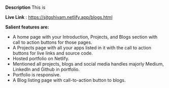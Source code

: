**Description** This is

**Live Link** : https://sjtgshivam.netlify.app/blogs.html

**Salient features are:**

- A home page with your Introduction, Projects, and Blogs section with call to action buttons for those pages.
- A Projects page with all your apps listed in it with the call to action buttons for live links and source code.
- Hosted portfolio on Netlify.
- Mentioned all projects, blogs and social media handles majorly Medium, LinkedIn and Github in portfolio.
- Portfolio is responsive.
- A Blog listing page with call-to-action button to blogs.
